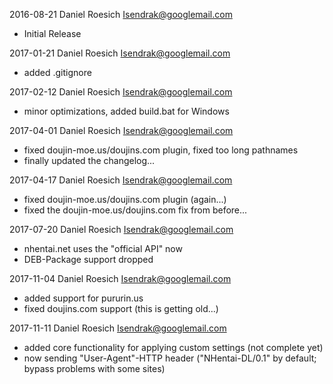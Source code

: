 2016-08-21 Daniel Roesich <Isendrak@googlemail.com>
* Initial Release

2017-01-21 Daniel Roesich <Isendrak@googlemail.com>
* added .gitignore

2017-02-12 Daniel Roesich <Isendrak@googlemail.com>
* minor optimizations, added build.bat for Windows

2017-04-01 Daniel Roesich <Isendrak@googlemail.com>
* fixed doujin-moe.us/doujins.com plugin, fixed too long pathnames
* finally updated the changelog...

2017-04-17 Daniel Roesich <Isendrak@googlemail.com>
* fixed doujin-moe.us/doujins.com plugin (again...)
* fixed the doujin-moe.us/doujins.com fix from before...

2017-07-20 Daniel Roesich <Isendrak@googlemail.com>
* nhentai.net uses the "official API" now
* DEB-Package support dropped

2017-11-04 Daniel Roesich <Isendrak@googlemail.com>
* added support for pururin.us
* fixed doujins.com support (this is getting old...)

2017-11-11 Daniel Roesich <Isendrak@googlemail.com>
* added core functionality for applying custom settings (not complete yet)
* now sending "User-Agent"-HTTP header ("NHentai-DL/0.1" by default; bypass problems with some sites)